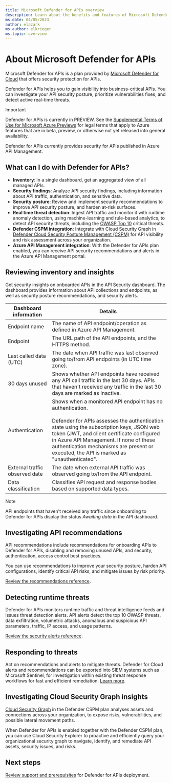 ```yaml
---
title: Microsoft Defender for APIs overview
description: Learn about the benefits and features of Microsoft Defender for APIs
ms.date: 04/05/2023
author: elazark
ms.author: elkrieger
ms.topic: overview
---
```


# About Microsoft Defender for APIs

Microsoft Defender for APIs is a plan provided by [Microsoft Defender for Cloud](defender-for-cloud-introduction.md) that offers security protection for APIs.

Defender for APIs helps you to gain visibility into business-critical APIs. You can investigate your API security posture, prioritize vulnerabilities fixes, and detect active real-time threats.


> [!IMPORTANT]
> Defender for APIs is currently in PREVIEW.
> See the [Supplemental Terms of Use for Microsoft Azure Previews](https://azure.microsoft.com/support/legal/preview-supplemental-terms/) for legal terms that apply to Azure features that are in beta, preview, or otherwise not yet released into general availability.

Defender for APIs currently provides security for APIs published in Azure API Management.

## What can I do with Defender for APIs?

- **Inventory**: In a single dashboard, get an aggregated view of all managed APIs.
- **Security findings**: Analyze API security findings, including information about API traffic, authentication, and sensitive data.
- **Security posture**: Review and implement security recommendations to improve API security posture, and harden at-risk surfaces.
- **Real time threat detection**: Ingest API traffic and monitor it with runtime anomaly detection, using machine-learning and rule-based analytics, to detect API security threats, including the [OWASP Top 10](https://owasp.org/www-project-top-ten/) critical threats.
- **Defender CSPM integration**: Integrate with Cloud Security Graph in [Defender Cloud Security Posture Management (CSPM)](concept-cloud-security-posture-management.md) for API visibility and risk assessment across your organization.
- **Azure API Management integration**: With the Defender for APIs plan enabled, you can receive API security recommendations and alerts in the Azure API Management portal.

## Reviewing inventory and insights

Get security insights on onboarded APIs in the API Security dashboard. The dashboard provides information about API collections and endpoints, as well as security posture recommendations, and security alerts.


**Dashboard information** | **Details**
--- | ---
Endpoint name | The name of API endpoint/operation as defined in Azure API Management.
Endpoint | The URL path of the API endpoints, and the HTTPS method. 
Last called data (UTC) | The date when API traffic was last observed going to/from API endpoints (in UTC time zone). 
30 days unused | Shows whether API endpoints have received any API call traffic in the last 30 days. APIs that haven't received any traffic in the last 30 days are marked as Inactive. 
Authentication | Shows when a monitored API endpoint has no authentication. <br/><br/> Defender for APIs assesses the authentication state using the subscription keys, JSON web token (JWT, and client certificate configured in Azure API Management. If none of these authentication mechanisms are present or executed, the API is marked as "unauthenticated".
External traffic observed date | The date when external API traffic was observed going to/from the API endpoint. 
Data classification | Classifies API request and response bodies based on supported data types. 

> [!NOTE]
> API endpoints that haven't received any traffic since onboarding to Defender for APIs display the status *Awaiting data* in the API dashboard.

## Investigating API recommendations

API recommendations include recommendations for onboarding APIs to Defender for APIs, disabling and removing unused APIs, and security, authentication, access control best practices.

You can use recommendations to improve your security posture, harden API configurations, identify critical API risks, and mitigate issues by risk priority.

[Review the recommendations reference](recommendations-reference.md).



## Detecting runtime threats

Defender for APIs monitors runtime traffic and threat intelligence feeds and issues threat detection alerts. API alerts detect the top 10 OWASP threats, data exfiltration, volumetric attacks, anomalous and suspicious API parameters, traffic, IP access, and usage patterns.

[Review the security alerts reference](alerts-reference.md).

## Responding to threats

Act on recommendations and alerts to mitigate threats. Defender for Cloud alerts and recommendations can be exported into SIEM systems such as Microsoft Sentinel, for investigation within existing threat response workflows for fast and efficient remediation. [Learn more](export-to-siem.md).

## Investigating Cloud Security Graph insights

[Cloud Security Graph](concept-attack-path.md) in the Defender CSPM plan analyses assets and connections across your organization, to expose risks, vulnerabilities, and possible lateral movement paths. 

When Defender for APIs is enabled together with the Defender CSPM plan, you can use Cloud Security Explorer to proactive and efficiently query your organizational security graph to navigate, identify, and remediate API assets, security issues, and risks.

## Next steps

[Review support and prerequisites](defender-for-apis-prepare.md) for Defender for APIs deployment.
